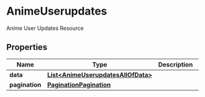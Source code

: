 

# AnimeUserupdates

Anime User Updates Resource

## Properties

| Name | Type | Description | Notes |
|------------ | ------------- | ------------- | -------------|
|**data** | [**List&lt;AnimeUserupdatesAllOfData&gt;**](AnimeUserupdatesAllOfData.md) |  |  [optional] |
|**pagination** | [**PaginationPagination**](PaginationPagination.md) |  |  [optional] |



